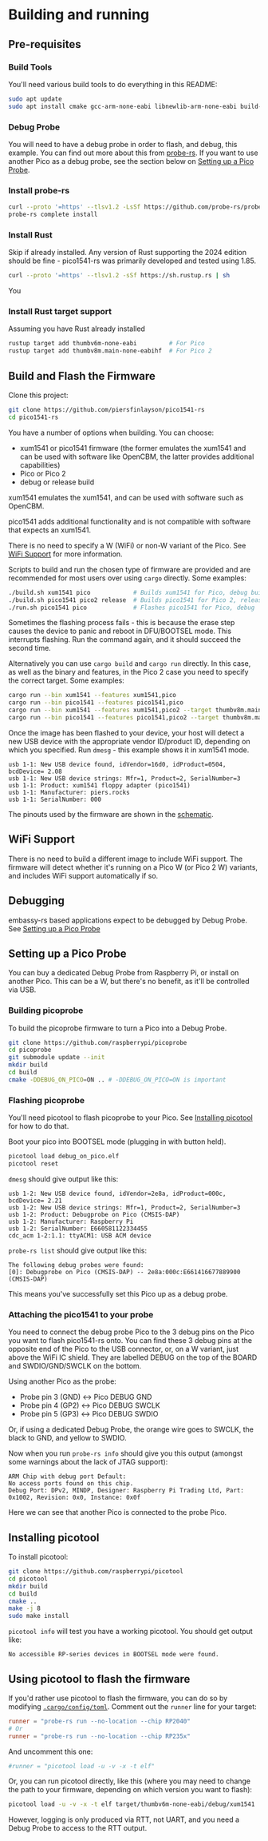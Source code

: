 # Building and running

## Pre-requisites

### Build Tools

You'll need various build tools to do everything in this README: 

```bash
sudo apt update
sudo apt install cmake gcc-arm-none-eabi libnewlib-arm-none-eabi build-essential libstdc++-arm-none-eabi-newlib libusb-1.0-0-dev pkg-config
```

### Debug Probe

You will need to have a debug probe in order to flash, and debug, this example.  You can find out more about this from [probe-rs](https://probe.rs).  If you want to use another Pico as a debug probe, see the section below on [Setting up a Pico Probe](#setting-up-a-pico-probe).  

### Install probe-rs

```bash
curl --proto '=https' --tlsv1.2 -LsSf https://github.com/probe-rs/probe-rs/releases/latest/download/probe-rs-tools-installer.sh | sh
probe-rs complete install
```

### Install Rust

Skip if already installed.  Any version of Rust supporting the 2024 edition should be fine - pico1541-rs was primarily developed and tested using 1.85.

```bash
curl --proto '=https' --tlsv1.2 -sSf https://sh.rustup.rs | sh
```

You 

### Install Rust target support  

Assuming you have Rust already installed

```bash
rustup target add thumbv6m-none-eabi         # For Pico
rustup target add thumbv8m.main-none-eabihf  # For Pico 2
```

## Build and Flash the Firmware

Clone this project:

```bash
git clone https://github.com/piersfinlayson/pico1541-rs
cd pico1541-rs
```

You have a number of options when building.  You can choose:
- xum1541 or pico1541 firmware (the former emulates the xum1541 and can be used with software like OpenCBM, the latter provides additional capabilities)
- Pico or Pico 2
- debug or release build

xum1541 emulates the xum1541, and can be used with software such as OpenCBM.

pico1541 adds additional functionality and is not compatible with software that expects an xum1541.

There is no need to specify a W (WiFi) or non-W variant of the Pico.  See  [WiFi Support](#wifi-support) for more information.

Scripts to build and run the chosen type of firmware are provided and are recommended for most users over using ```cargo``` directly.  Some examples:

```bash
./build.sh xum1541 pico            # Builds xum1541 for Pico, debug build
./build.sh pico1541 pico2 release  # Builds pico1541 for Pico 2, release build
./run.sh pico1541 pico             # Flashes pico1541 for Pico, debug
```

Sometimes the flashing process fails - this is because the erase step causes the device to panic and reboot in DFU/BOOTSEL mode.  This interrupts flashing.  Run the command again, and it should succeed the second time.

Alternatively you can use ```cargo build``` and ```cargo run``` directly.  In this case, as well as the binary and features, in the Pico 2 case you need to specify the correct target.  Some examples:

```bash
cargo run --bin xum1541 --features xum1541,pico 
cargo run --bin pico1541 --features pico1541,pico
cargo run --bin xum1541 --features xum1541,pico2 --target thumbv8m.main-none-eabihf
cargo run --bin pico1541 --features pico1541,pico2 --target thumbv8m.main-none-eabihf
```

Once the image has been flashed to your device, your host will detect a new USB device with the appropriate vendor ID/product ID, depending on which you specified.  Run ```dmesg``` - this example shows it in xum1541 mode.

```
usb 1-1: New USB device found, idVendor=16d0, idProduct=0504, bcdDevice= 2.08
usb 1-1: New USB device strings: Mfr=1, Product=2, SerialNumber=3
usb 1-1: Product: xum1541 floppy adapter (pico1541)
usb 1-1: Manufacturer: piers.rocks
usb 1-1: SerialNumber: 000
```

The pinouts used by the firmware are shown in the [schematic](pcb/pico1541_schematic.pdf).

## WiFi Support

There is no need to build a different image to include WiFi support.  The firmware will detect whether it's running on a Pico W (or Pico 2 W) variants, and includes WiFi support automatically if so.

## Debugging

embassy-rs based applications expect to be debugged by Debug Probe.  See [Setting up a Pico Probe](#setting-up-a-pico-probe)

## Setting up a Pico Probe

You can buy a dedicated Debug Probe from Raspberry Pi, or install on another Pico.  This can be a W, but there's no benefit, as it'll be controlled via USB.

### Building picoprobe

To build the picoprobe firmware to turn a Pico into a Debug Probe.

```bash
git clone https://github.com/raspberrypi/picoprobe
cd picoprobe
git submodule update --init
mkdir build
cd build
cmake -DDEBUG_ON_PICO=ON .. # -DDEBUG_ON_PICO=ON is important
```

### Flashing picoprobe

You'll need picotool to flash picoprobe to your Pico.  See [Installing picotool](#installing-picotool) for how to do that.  

Boot your pico into BOOTSEL mode (plugging in with button held).

```bash
picotool load debug_on_pico.elf
picotool reset
```

```dmesg``` should give output like this:

```
usb 1-2: New USB device found, idVendor=2e8a, idProduct=000c, bcdDevice= 2.21
usb 1-2: New USB device strings: Mfr=1, Product=2, SerialNumber=3
usb 1-2: Product: Debugprobe on Pico (CMSIS-DAP)
usb 1-2: Manufacturer: Raspberry Pi
usb 1-2: SerialNumber: E660581122334455
cdc_acm 1-2:1.1: ttyACM1: USB ACM device
```

```probe-rs list``` should give output like this:

```
The following debug probes were found:
[0]: Debugprobe on Pico (CMSIS-DAP) -- 2e8a:000c:E661416677889900 (CMSIS-DAP)
```

This means you've successfully set this Pico up as a debug probe.

### Attaching the pico1541 to your probe

You need to connect the debug probe Pico to the 3 debug pins on the Pico you want to flash pico1541-rs onto.  You can find these 3 debug pins at the opposite end of the Pico to the USB connector, or, on a W variant, just above the WiFi IC shield.  They are labelled DEBUG on the top of the BOARD and SWDIO/GND/SWCLK on the bottom.

Using another Pico as the probe:
* Probe pin 3 (GND) <-> Pico DEBUG GND
* Probe pin 4 (GP2) <-> Pico DEBUG SWCLK
* Probe pin 5 (GP3) <-> Pico DEBUG SWDIO 

Or, if using a dedicated Debug Probe, the orange wire goes to SWCLK, the black to GND, and yellow to SWDIO.

Now when you run ```probe-rs info``` should give you this output (amongst some warnings about the lack of JTAG support):

```
ARM Chip with debug port Default:
No access ports found on this chip.
Debug Port: DPv2, MINDP, Designer: Raspberry Pi Trading Ltd, Part: 0x1002, Revision: 0x0, Instance: 0x0f
```

Here we can see that another Pico is connected to the probe Pico. 

## Installing picotool

To install picotool:

```bash
git clone https://github.com/raspberrypi/picotool
cd picotool
mkdir build
cd build
cmake ..
make -j 8
sudo make install
```

```picotool info``` will test you have a working picotool.  You should get output like:

```
No accessible RP-series devices in BOOTSEL mode were found.
```

## Using picotool to flash the firmware

If you'd rather use picotool to flash the firmware, you can do so by modifying [```.cargo/config/toml```](.cargo/config.toml).  Comment out the ```runner``` line for your target:

```toml
runner = "probe-rs run --no-location --chip RP2040"
# Or
runner = "probe-rs run --no-location --chip RP235x"
```

And uncomment this one:
```toml
#runner = "picotool load -u -v -x -t elf"
```

Or, you can run picotool directly, like this (where you may need to change the path to your firmware, depending on which version you want to flash):

```bash
picotool load -u -v -x -t elf target/thumbv6m-none-eabi/debug/xum1541
```

However, logging is only produced via RTT, not UART, and you need a Debug Probe to access to the RTT output.
